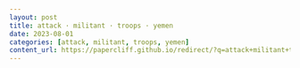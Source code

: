 ```yaml
---
layout: post
title: attack · militant · troops · yemen
date: 2023-08-01
categories: [attack, militant, troops, yemen]
content_url: https://papercliff.github.io/redirect/?q=attack+militant+troops+yemen&tbs=cdr:1,cd_min:7/31/2023,cd_max:8/2/2023
---
```

